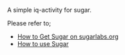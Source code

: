 A simple iq-activity for sugar.

Please refer to;

* [How to Get Sugar on sugarlabs.org](https://sugarlabs.org/)
* [How to use Sugar](https://help.sugarlabs.org/)

